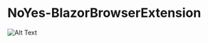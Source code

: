 # NoYes-BlazorBrowserExtension

![Alt Text](https://github.com/DianaAvanesy/NoYes-BlazorBrowserExtension/blob/master/ezgif.com-gif-maker.gif)
